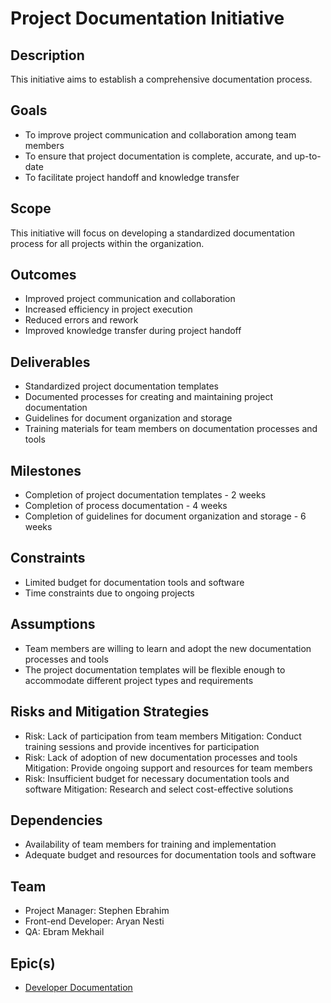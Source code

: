 # Project Documentation Initiative

## Description

This initiative aims to establish a comprehensive documentation process.

## Goals

- To improve project communication and collaboration among team members
- To ensure that project documentation is complete, accurate, and up-to-date
- To facilitate project handoff and knowledge transfer

## Scope

This initiative will focus on developing a standardized documentation process
for all projects within the organization.

## Outcomes

- Improved project communication and collaboration
- Increased efficiency in project execution
- Reduced errors and rework
- Improved knowledge transfer during project handoff

## Deliverables

- Standardized project documentation templates
- Documented processes for creating and maintaining project documentation
- Guidelines for document organization and storage
- Training materials for team members on documentation processes and tools

## Milestones

- Completion of project documentation templates - 2 weeks
- Completion of process documentation - 4 weeks
- Completion of guidelines for document organization and storage - 6 weeks

## Constraints

- Limited budget for documentation tools and software
- Time constraints due to ongoing projects

## Assumptions

- Team members are willing to learn and adopt the new documentation processes
  and tools
- The project documentation templates will be flexible enough to accommodate
  different project types and requirements

## Risks and Mitigation Strategies

- Risk: Lack of participation from team members Mitigation: Conduct training
  sessions and provide incentives for participation
- Risk: Lack of adoption of new documentation processes and tools Mitigation:
  Provide ongoing support and resources for team members
- Risk: Insufficient budget for necessary documentation tools and software
  Mitigation: Research and select cost-effective solutions

## Dependencies

- Availability of team members for training and implementation
- Adequate budget and resources for documentation tools and software

## Team

- Project Manager: Stephen Ebrahim
- Front-end Developer: Aryan Nesti
- QA: Ebram Mekhail

## Epic(s)

- [Developer Documentation](./epics/developer_documentation.md)
